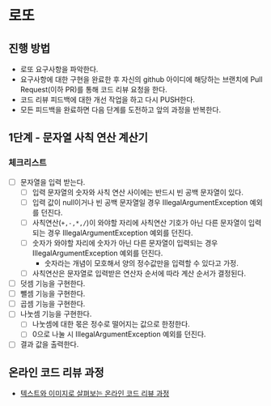 # 로또
## 진행 방법
* 로또 요구사항을 파악한다.
* 요구사항에 대한 구현을 완료한 후 자신의 github 아이디에 해당하는 브랜치에 Pull Request(이하 PR)를 통해 코드 리뷰 요청을 한다.
* 코드 리뷰 피드백에 대한 개선 작업을 하고 다시 PUSH한다.
* 모든 피드백을 완료하면 다음 단계를 도전하고 앞의 과정을 반복한다.

## 1단계 - 문자열 사칙 연산 계산기
### 체크리스트
- [ ] 문자열을 입력 받는다.
  - [ ] 입력 문자열의 숫자와 사칙 연산 사이에는 반드시 빈 공백 문자열이 있다.
  - [ ] 입력 값이 null이거나 빈 공백 문자열일 경우 IllegalArgumentException 예외를 던진다.
  - [ ] 사칙연산(`+,-,*,/`)이 와야할 자리에 사칙연산 기호가 아닌 다른 문자열이 입력되는 경우 IllegalArgumentException 예외를 던진다.
  - [ ] 숫자가 와야할 자리에 숫자가 아닌 다른 문자열이 입력되는 경우 IllegalArgumentException 예외를 던진다.
    - 숫자라는 개념이 모호해서 양의 정수값만을 입력할 수 있다고 가정.
  - [ ] 사칙연산은 문자열로 입력받은 연산자 순서에 따라 계산 순서가 결정된다.
- [ ] 덧셈 기능을 구현한다.
- [ ] 뺄셈 기능을 구현한다.
- [ ] 곱셈 기능을 구현한다.
- [ ] 나눗셈 기능을 구현한다.
  - [ ] 나눗셈에 대한 몫은 정수로 떨어지는 값으로 한정한다.
  - [ ] 0으로 나눌 시 IllegalArgumentException 예외를 던진다.
- [ ] 결과 값을 출력한다.

## 온라인 코드 리뷰 과정
* [텍스트와 이미지로 살펴보는 온라인 코드 리뷰 과정](https://github.com/next-step/nextstep-docs/tree/master/codereview)
